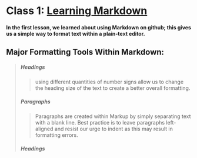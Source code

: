 # Class 1: [Learning Markdown](https://www.markdownguide.org/basic-syntax/)

#### In the first lesson, we learned about using Markdown on github; this gives us a simple way to format text within a plain-text editor.

## Major Formatting Tools Within Markdown:

> ##### **Headings**
>> using different quantities of number signs allow us to change the heading size of the text to create a better overall formatting.
> ##### **Paragraphs**
>> Paragraphs are created within Markup by simply separating text with a blank line. 
>> Best practice is to leave paragraphs left-aligned and resist our urge to indent as this may result in formatting errors. 
> ##### **Headings**




